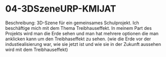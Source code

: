 # 04-3DSzeneURP-KMIJAT

Beschreibung: 3D-Szene für ein gemeinsames Schulprojekt. 
Ich beschäftige mich mit dem Thema Treibhauseffekt.
In meinem Part des Projekts wird man die Erde sehen und man hat mehrere optionen die man anklicken kann um den Treibhaseffekt zu sehen.
(wie die Erde vor der industiealisierung war, wie sie jetzt ist und wie sie in der Zukunft aussehen wird mit dem Treibhauseffekt)
